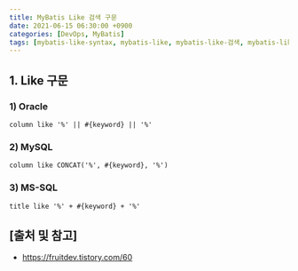 ```yaml
---
title: MyBatis Like 검색 구문
date: 2021-06-15 06:30:00 +0900
categories: [DevOps, MyBatis]
tags: [mybatis-like-syntax, mybatis-like, mybatis-like-검색, mybatis-like-검색-구문]
---
```


## 1. Like 구문

### 1) Oracle

```text
column like '%' || #{keyword} || '%'
```

### 2) MySQL

```text
column like CONCAT('%', #{keyword}, '%')
```

### 3) MS-SQL

```text
title like '%' + #{keyword} + '%'
```

## [출처 및 참고]
* <https://fruitdev.tistory.com/60>
